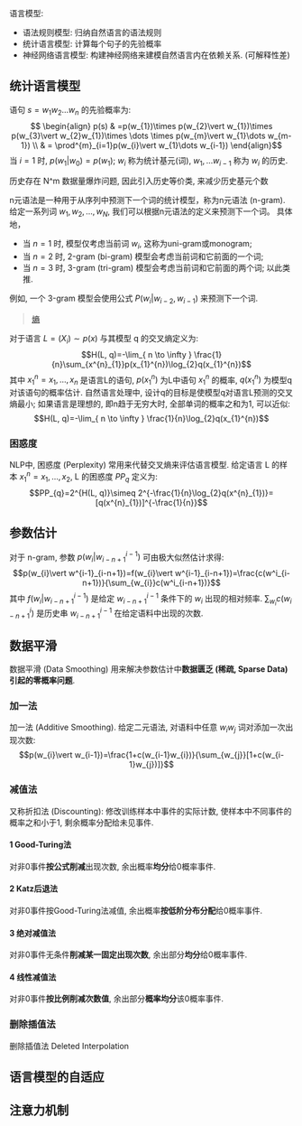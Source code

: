 语言模型:
- 语法规则模型: 归纳自然语言的语法规则
- 统计语言模型: 计算每个句子的先验概率
- 神经网络语言模型: 构建神经网络来建模自然语言内在依赖关系. (可解释性差)

## 统计语言模型

语句 $s=w_{1}w_{2}\dots w_{n}$ 的先验概率为: $$
\begin{align}
p(s) & =p(w_{1})\times p(w_{2}\vert w_{1})\times p(w_{3}\vert w_{2}w_{1})\times \dots \times p(w_{m}\vert w_{1}\dots w_{m-1}) \\
 & = \prod^{m}_{i=1}p(w_{i}\vert w_{1}\dots w_{i-1})
\end{align}$$ 当 $i=1$ 时, $p(w_1\vert w_0)=p(w_1)$; $w_i$ 称为统计基元(词), $w_1,\dots w_{i-1}$ 称为 $w_i$ 的历史.

历史存在 N^m 数据量爆炸问题, 因此引入历史等价类, 来减少历史基元个数

n元语法是一种用于从序列中预测下一个词的统计模型，称为n元语法 (n-gram). 给定一系列词 $w_1, w_2, \dots, w_N$, 我们可以根据n元语法的定义来预测下一个词。 具体地， 
- 当 $n=1$ 时, 模型仅考虑当前词 $w_i$, 这称为uni-gram或monogram;
- 当 $n=2$ 时, 2-gram (bi-gram) 模型会考虑当前词和它前面的一个词;
- 当 $n=3$ 时, 3-gram (tri-gram) 模型会考虑当前词和它前面的两个词; 以此类推.

例如, 一个 3-gram 模型会使用公式 $P(w_i | w_{i-2}, w_{i-1})$ 来预测下一个词.


> [熵](obsidian://open?vault=Math&file=%E7%A6%BB%E6%95%A3%E6%95%B0%E5%AD%A6%2F%E4%BF%A1%E6%81%AF%E8%AE%BA%2F%E7%86%B5)

对于语言 $L=(X_{i})\sim p(x)$ 与其模型 q 的交叉熵定义为: $$H(L, q)=-\lim_{ n \to \infty } \frac{1}{n}\sum_{x^{n}_{1}}p(x_{1}^{n})\log_{2}q(x_{1}^{n})$$ 其中 $x_{1}^{n}=x_{1},\dots,x_{n}$ 是语言L的语句, $p(x_{1}^{n})$ 为L中语句 $x_{1}^{n}$ 的概率, $q(x_{1}^{n})$ 为模型q对该语句的概率估计. 自然语言处理中, 设计q的目标是使模型q对语言L预测的交叉熵最小; 如果语言是理想的, 即n趋于无穷大时, 全部单词的概率之和为1, 可以近似: $$H(L, q)=-\lim_{ n \to \infty } \frac{1}{n}\log_{2}q(x_{1}^{n})$$

### 困惑度

NLP中, 困惑度 (Perplexity) 常用来代替交叉熵来评估语言模型. 给定语言 L 的样本 $x^{n}_{1}=x_{1},...,x_{2}$, L 的困惑度 $PP_{q}$ 定义为: $$PP_{q}=2^{H(L, q)}\simeq 2^{-\frac{1}{n}\log_{2}q(x^{n}_{1})}=[q(x^{n}_{1})]^{-\frac{1}{n}}$$

## 参数估计

对于 n-gram, 参数 $p(w_i\vert w^{i-1}_{i-n+1})$ 可由极大似然估计求得: $$p(w_{i}\vert w^{i-1}_{i-n+1})=f(w_{i}\vert w^{i-1}_{i-n+1})=\frac{c(w^i_{i-n+1})}{\sum_{w_{i}}c(w^i_{i-n+1})}$$ 其中 $f(w_{i}\vert w^{i-1}_{i-n+1})$ 是给定 $w^{i-1}_{i-n+1}$ 条件下的 $w_{i}$ 出现的相对频率. $\sum_{w_{i}}c(w^i_{i-n+1})$ 是历史串 $w^{i-1}_{i-n+1}$ 在给定语料中出现的次数.

## 数据平滑

数据平滑 (Data Smoothing) 用来解决参数估计中**数据匮乏 (稀疏, Sparse Data) 引起的零概率问题**.

### 加一法

加一法  (Additive Smoothing). 给定二元语法, 对语料中任意 $w_{i}w_{j}$ 词对添加一次出现次数: $$p(w_{i}\vert w_{i-1})=\frac{1+c(w_{i-1}w_{i})}{\sum_{w_{j}}[1+c(w_{i-1}w_{j})]}$$

### 减值法

又称折扣法 (Discounting): 修改训练样本中事件的实际计数, 使样本中不同事件的概率之和小于1, 剩余概率分配给未见事件.

#### 1 Good-Turing法

对非0事件**按公式削减**出现次数, 余出概率**均分**给0概率事件.

#### 2 Katz后退法

对非0事件按Good-Turing法减值, 余出概率**按低阶分布分配**给0概率事件.

#### 3 绝对减值法

对非0事件无条件**削减某一固定出现次数**, 余出部分**均分**给0概率事件.

#### 4 线性减值法

对非0事件**按比例削减次数值**, 余出部分**概率均分**该0概率事件.

### 删除插值法

删除插值法 Deleted Interpolation

## 语言模型的自适应

## 注意力机制